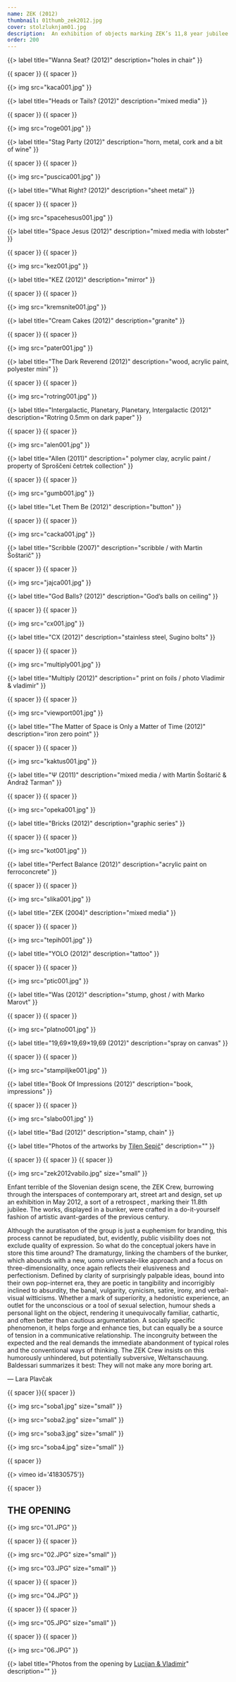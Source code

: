 ```yaml
---
name: ZEK (2012)
thumbnail: 01thumb_zek2012.jpg
cover: stolzluknjam01.jpg
description:  An exhibition of objects marking ZEK’s 11,8 year jubilee — <i>Abandoned bomb shelter, Ljubljana / 2012</i>
order: 200
---
```


{{> label title="Wanna Seat? (2012)" description="holes in chair" }}

{{ spacer }} {{ spacer }}

{{> img src="kaca001.jpg" }}

{{> label title="Heads or Tails? (2012)" description="mixed media" }}

{{ spacer }} {{ spacer }} 

{{> img src="roge001.jpg" }}

{{> label title="Stag Party (2012)" description="horn, metal, cork and a bit of wine" }}

{{ spacer }} {{ spacer }}

{{> img src="puscica001.jpg" }}

{{> label title="What Right? (2012)" description="sheet metal" }}

{{ spacer }} {{ spacer }}

{{> img src="spacehesus001.jpg" }}

{{> label title="Space Jesus (2012)" description="mixed media with lobster" }}

{{ spacer }} {{ spacer }}

{{> img src="kez001.jpg" }}

{{> label title="KEZ (2012)" description="mirror" }}

{{ spacer }} {{ spacer }}

{{> img src="kremsnite001.jpg" }}

{{> label title="Cream Cakes (2012)" description="granite" }}

{{ spacer }} {{ spacer }}

{{> img src="pater001.jpg" }}

{{> label title="The Dark Reverend (2012)" description="wood, acrylic paint, polyester mini" }}

{{ spacer }} {{ spacer }}

{{> img src="rotring001.jpg" }}

{{> label title="Intergalactic, Planetary, Planetary, Intergalactic (2012)" description="Rotring 0.5mm on dark paper" }}

{{ spacer }} {{ spacer }}

{{> img src="alen001.jpg" }}

{{> label title="Allen (2011)" description=" polymer clay, acrylic paint / property of Sproščeni četrtek collection" }}

{{ spacer }} {{ spacer }}

{{> img src="gumb001.jpg" }}

{{> label title="Let Them Be (2012)" description="button" }}

{{ spacer }} {{ spacer }}

{{> img src="cacka001.jpg" }}

{{> label title="Scribble (2007)" description="scribble / with Martin Šoštarič" }}

{{ spacer }} {{ spacer }}

{{> img src="jajca001.jpg" }}

{{> label title="God Balls? (2012)" description="God’s balls on ceiling" }}

{{ spacer }} {{ spacer }}

{{> img src="cx001.jpg" }}

{{> label title="CX (2012)" description="stainless steel, Sugino bolts" }}

{{ spacer }} {{ spacer }}

{{> img src="multiply001.jpg" }}

{{> label title="Multiply (2012)" description=" print on foils / photo Vladimir & vladimir" }}

{{ spacer }} {{ spacer }}

{{> img src="viewport001.jpg" }}

{{> label title="The Matter of Space is Only a Matter of Time (2012)" description="iron zero point" }}

{{ spacer }} {{ spacer }}

{{> img src="kaktus001.jpg" }}

{{> label title="Ψ (2011)" description="mixed media / with Martin Šoštarič & Andraž Tarman" }}

{{ spacer }} {{ spacer }}

{{> img src="opeka001.jpg" }}

{{> label title="Bricks (2012)" description="graphic series" }}

{{ spacer }} {{ spacer }}

{{> img src="kot001.jpg" }}

{{> label title="Perfect Balance (2012)" description="acrylic paint on ferroconcrete" }}

{{ spacer }} {{ spacer }}

{{> img src="slika001.jpg" }}

{{> label title="ZEK (2004)" description="mixed media" }}

{{ spacer }} {{ spacer }}

{{> img src="tepih001.jpg" }}

{{> label title="YOLO (2012)" description="tattoo" }}

{{ spacer }} {{ spacer }}

{{> img src="ptic001.jpg" }}

{{> label title="Was (2012)" description="stump, ghost / with Marko Marovt" }}

{{ spacer }} {{ spacer }}

{{> img src="platno001.jpg" }}

{{> label title="19,69×19,69×19,69 (2012)" description="spray on canvas" }}

{{ spacer }} {{ spacer }}

{{> img src="stampiljke001.jpg" }}

{{> label title="Book Of Impressions (2012)" description="book, impressions"  }}

{{ spacer }} {{ spacer }}

{{> img src="slabo001.jpg" }}

{{> label title="Bad (2012)" description="stamp, chain" }}

{{> label title="Photos of the artworks by [Tilen Sepič](http://sepic.cc/)" description="" }}

{{ spacer }} {{ spacer }} {{ spacer }}

{{> img src="zek2012vabilo.jpg" size="small" }}

Enfant terrible of the Slovenian design scene, the ZEK Crew, burrowing through the interspaces of contemporary art, street art and design, set up an exhibition in May 2012, a sort of a retrospect	, marking their 11.8th jubilee. The works, displayed in a bunker, were crafted in a do-it-yourself fashion of artistic avant-gardes of the previous century.

Although the auratisaton of the group is just a euphemism for branding, this process cannot be repudiated, but, evidently, public visibility does not exclude quality of expression. So what do the conceptual jokers have in store this time around? The dramaturgy, linking the chambers of the bunker, which abounds with a new, uomo universale-like approach and a focus on three-dimensionality, once again reflects their elusiveness and perfectionism. Defined by clarity of surprisingly palpable ideas, bound into their own pop-internet era, they are poetic in tangibility and incorrigibly inclined to absurdity, the banal, vulgarity, cynicism, satire, irony, and verbal-visual witticisms. Whether a mark of superiority, a hedonistic experience, an outlet for the unconscious or a tool of sexual selection, humour sheds a personal light on the object, rendering it unequivocally familiar, cathartic, and often better than cautious argumentation. A socially specific phenomenon, it helps forge and enhance ties, but can equally be a source of tension in a communicative relationship. The incongruity between the expected and the real demands the immediate abandonment of typical roles and the conventional ways of thinking. The ZEK Crew insists on this humorously unhindered, but potentially subversive, Weltanschauung. Baldessari summarizes it best: They will not make any more boring art.

— Lara Plavčak

{{ spacer }}{{ spacer }}

{{> img src="soba1.jpg" size="small" }} 

{{> img src="soba2.jpg" size="small" }}

{{> img src="soba3.jpg" size="small" }}

{{> img src="soba4.jpg" size="small" }}

{{ spacer }}

{{> vimeo id='41830575'}}

{{ spacer }}

## THE OPENING

{{> img src="01.JPG" }} 

{{ spacer }} {{ spacer }}

{{> img src="02.JPG" size="small" }} 

{{> img src="03.JPG" size="small" }} 

{{ spacer }} {{ spacer }}

{{> img src="04.JPG" }} 

{{ spacer }} {{ spacer }}

{{> img src="05.JPG" size="small" }} 

{{ spacer }} {{ spacer }}

{{> img src="06.JPG" }}

{{> label title="Photos from the opening by [Lucijan & Vladimir](http://lucijanvladimir.com/)" description="" }} 